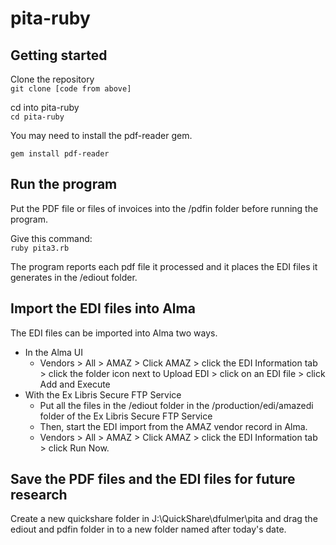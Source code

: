 # pita-ruby

## Getting started

Clone the repository  
```git clone [code from above]``` 

cd into pita-ruby  
```cd pita-ruby```

You may need to install the pdf-reader gem.

```gem install pdf-reader```

## Run the program
Put the PDF file or files of invoices into the /pdfin folder before running the program.

Give this command:  
```ruby pita3.rb```

The program reports each pdf file it processed and it places the EDI files it generates in the /ediout folder.  
  
## Import the EDI files into Alma
The EDI files can be imported into Alma two ways.

* In the Alma UI
  * Vendors > All > AMAZ > Click AMAZ > click the EDI Information tab > click the folder icon next to Upload EDI > click on an EDI file > click Add and Execute
* With the Ex Libris Secure FTP Service
  * Put all the files in the /ediout folder in the /production/edi/amazedi folder of the Ex Libris Secure FTP Service
  * Then, start the EDI import from the AMAZ vendor record in Alma.
  * Vendors > All > AMAZ > Click AMAZ > click the EDI Information tab > click Run Now.
  
## Save the PDF files and the EDI files for future research
Create a new quickshare folder in J:\QuickShare\dfulmer\pita and drag the ediout and pdfin folder in to a new folder named after today's date.